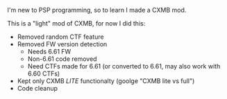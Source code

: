 I'm new to PSP programming, so to learn I made a CXMB mod.

This is a "light" mod of CXMB, for now I did this:
 * Removed random CTF feature
 * Removed FW version detection
    * Needs 6.61 FW
    * Non-6.61 code removed
    * Need CTFs made for 6.61 (or converted to 6.61, may also work with 6.60 CTFs)
 * Kept only CXMB *LITE* functionalty (goolge "CXMB lite vs full")
 * Code cleanup